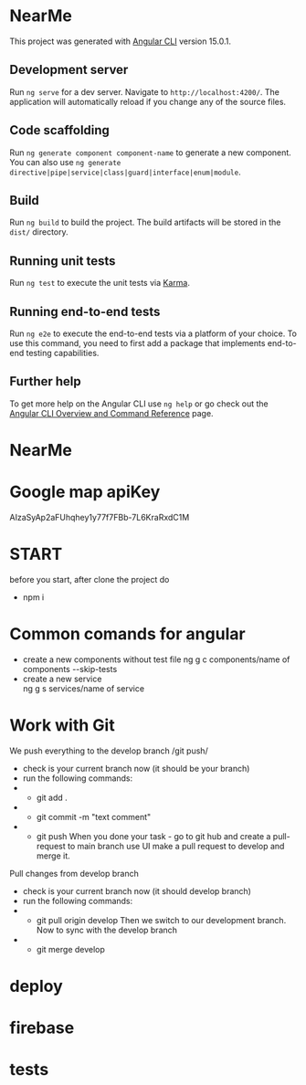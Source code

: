 # NearMe

This project was generated with [Angular CLI](https://github.com/angular/angular-cli) version 15.0.1.

## Development server

Run `ng serve` for a dev server. Navigate to `http://localhost:4200/`. The application will automatically reload if you change any of the source files.

## Code scaffolding

Run `ng generate component component-name` to generate a new component. You can also use `ng generate directive|pipe|service|class|guard|interface|enum|module`.

## Build

Run `ng build` to build the project. The build artifacts will be stored in the `dist/` directory.

## Running unit tests

Run `ng test` to execute the unit tests via [Karma](https://karma-runner.github.io).

## Running end-to-end tests

Run `ng e2e` to execute the end-to-end tests via a platform of your choice. To use this command, you need to first add a package that implements end-to-end testing capabilities.

## Further help

To get more help on the Angular CLI use `ng help` or go check out the [Angular CLI Overview and Command Reference](https://angular.io/cli) page.
# NearMe

# Google map apiKey
AIzaSyAp2aFUhqhey1y77f7FBb-7L6KraRxdC1M



# START

before you start, after clone the project do 
- npm i
# Common comands for angular
 - create a new components without test file
   ng g c components/name of components --skip-tests
 - create a new service  
   ng g s services/name of service 


# Work with Git

We push everything to the develop branch /git push/
- check is your current branch now (it should be your branch)
- run the following commands:
 - - git add .
 - - git commit -m "text comment"
 - - git push 
When you done your task - go to git hub and create a pull-request to main branch use UI make a pull request to develop and merge it.

Pull changes from develop branch
- check is your current branch now (it should develop branch)
- run the following commands:
 - - git pull origin develop
Then we switch to our development branch. Now to sync with the develop branch
 - - git merge develop



# deploy

# firebase

# tests
